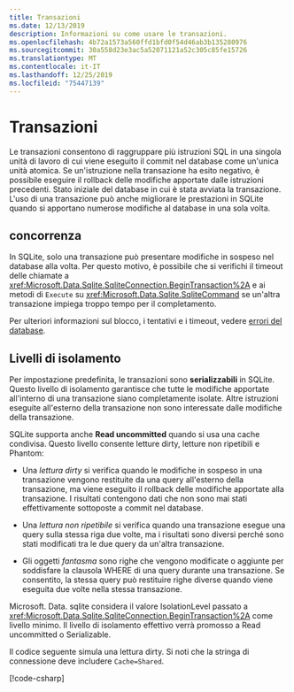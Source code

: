 ```yaml
---
title: Transazioni
ms.date: 12/13/2019
description: Informazioni su come usare le transazioni.
ms.openlocfilehash: 4b72a1573a560ffd1bfd0f54d46ab3b135280976
ms.sourcegitcommit: 30a558d23e3ac5a52071121a52c305c85fe15726
ms.translationtype: MT
ms.contentlocale: it-IT
ms.lasthandoff: 12/25/2019
ms.locfileid: "75447139"
---
```

# <a name="transactions"></a>Transazioni

Le transazioni consentono di raggruppare più istruzioni SQL in una singola unità di lavoro di cui viene eseguito il commit nel database come un'unica unità atomica. Se un'istruzione nella transazione ha esito negativo, è possibile eseguire il rollback delle modifiche apportate dalle istruzioni precedenti. Stato iniziale del database in cui è stata avviata la transazione. L'uso di una transazione può anche migliorare le prestazioni in SQLite quando si apportano numerose modifiche al database in una sola volta.

## <a name="concurrency"></a>concorrenza

In SQLite, solo una transazione può presentare modifiche in sospeso nel database alla volta. Per questo motivo, è possibile che si verifichi il timeout delle chiamate a <xref:Microsoft.Data.Sqlite.SqliteConnection.BeginTransaction%2A> e ai metodi di `Execute` su <xref:Microsoft.Data.Sqlite.SqliteCommand> se un'altra transazione impiega troppo tempo per il completamento.

Per ulteriori informazioni sul blocco, i tentativi e i timeout, vedere [errori del database](database-errors.md).

## <a name="isolation-levels"></a>Livelli di isolamento

Per impostazione predefinita, le transazioni sono **serializzabili** in SQLite. Questo livello di isolamento garantisce che tutte le modifiche apportate all'interno di una transazione siano completamente isolate. Altre istruzioni eseguite all'esterno della transazione non sono interessate dalle modifiche della transazione.

SQLite supporta anche **Read uncommitted** quando si usa una cache condivisa. Questo livello consente letture dirty, letture non ripetibili e Phantom:

- Una *lettura dirty* si verifica quando le modifiche in sospeso in una transazione vengono restituite da una query all'esterno della transazione, ma viene eseguito il rollback delle modifiche apportate alla transazione. I risultati contengono dati che non sono mai stati effettivamente sottoposte a commit nel database.

- Una *lettura non ripetibile* si verifica quando una transazione esegue una query sulla stessa riga due volte, ma i risultati sono diversi perché sono stati modificati tra le due query da un'altra transazione.

- Gli oggetti *fantasma* sono righe che vengono modificate o aggiunte per soddisfare la clausola WHERE di una query durante una transazione. Se consentito, la stessa query può restituire righe diverse quando viene eseguita due volte nella stessa transazione.

Microsoft. Data. sqlite considera il valore IsolationLevel passato a <xref:Microsoft.Data.Sqlite.SqliteConnection.BeginTransaction%2A> come livello minimo. Il livello di isolamento effettivo verrà promosso a Read uncommitted o Serializable.

Il codice seguente simula una lettura dirty. Si noti che la stringa di connessione deve includere `Cache=Shared`.

[!code-csharp[](../../../../samples/snippets/standard/data/sqlite/DirtyReadSample/Program.cs?name=snippet_DirtyRead)]
